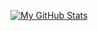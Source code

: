 [![My GitHub Stats](https://github-readme-stats.vercel.app/api/?username=web-dot&count_private=true&theme=tokyonight&showicons=true)]()


<!---
web-dot/web-dot is a ✨ special ✨ repository because its `README.md` (this file) appears on your GitHub profile.
You can click the Preview link to take a look at your changes.
--->
